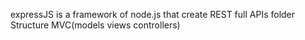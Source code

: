 expressJS is a framework of node.js that create REST full APIs
folder Structure
MVC(models views controllers)
